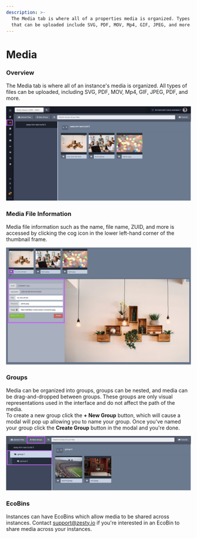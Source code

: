 ```yaml
---
description: >-
  The Media tab is where all of a properties media is organized. Types of media
  that can be uploaded include SVG, PDF, MOV, Mp4, GIF, JPEG, and more.
---
```


# Media

### Overview

The Media tab is where all of an instance's media is organized. All types of files can be uploaded, including SVG, PDF, MOV, Mp4, GIF, JPEG, PDF, and more.

![The media section interface.](../../../.gitbook/assets/01-media-section.png)

### Media File Information

Media file information such as the name, file name, ZUID, and more is accessed by clicking the cog icon in the lower left-hand corner of the thumbnail frame. 

![The cog icon in the thumbnail frame allows you to access the media file&apos;s information.](../../../.gitbook/assets/media-file-information.png)

### Groups

Media can be organized into groups, groups can be nested, and media can be drag-and-dropped between groups. These groups are only visual representations used in the interface and do not affect the path of the media.  
To create a new group click the **+ New Group** button, which will cause a modal will pop up allowing you to name your group. Once you've named your group click the **Create Group** button in the modal and you're done.

![Media can be organized into groups.](../../../.gitbook/assets/02-media-groups.png)

### EcoBins

Instances can have EcoBins which allow media to be shared across instances. Contact support@zesty.io if you're interested in an EcoBin to share media across your instances.

